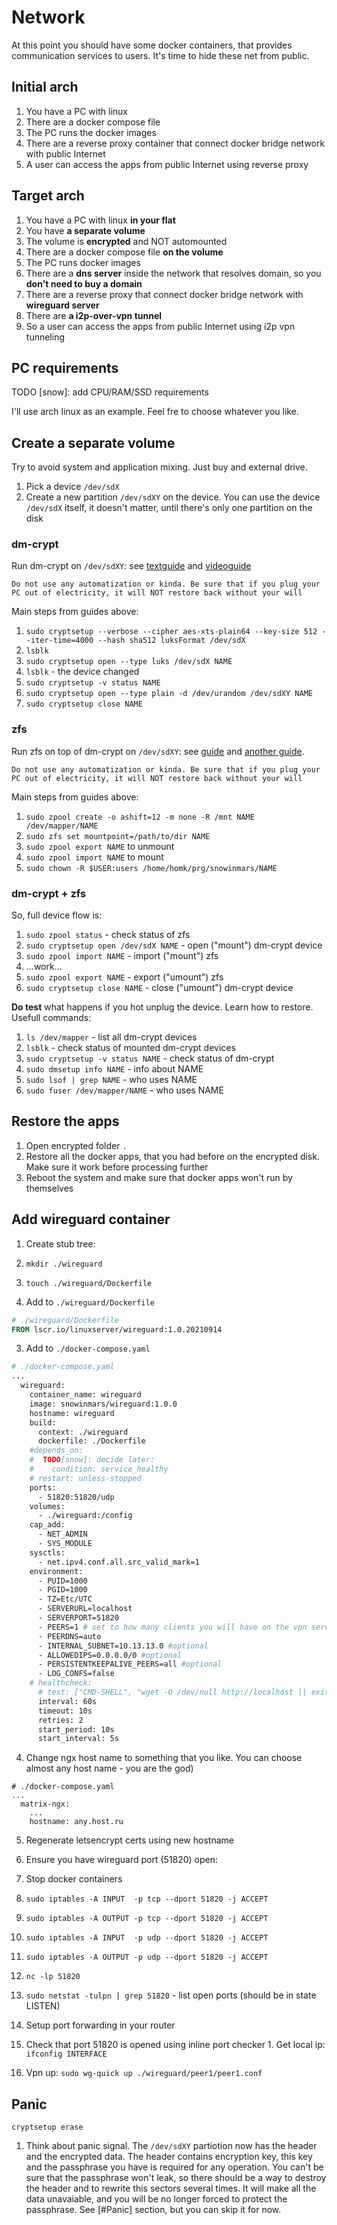 # Network

At this point you should have some docker containers, that provides communication services to users. It's time to hide these net from public.

## Initial arch

1. You have a PC with linux
1. There are a docker compose file
1. The PC runs the docker images
1. There are a reverse proxy container that connect docker bridge network with public Internet
1. A user can access the apps from public Internet using reverse proxy

## Target arch

1. You have a PC with linux **in your flat**
1. You have **a separate volume**
1. The volume is **encrypted** and NOT automounted
1. There are a docker compose file **on the volume**
1. The PC runs docker images
1. There are a **dns server** inside the network that resolves domain, so you **don't need to buy a domain**
1. There are a reverse proxy that connect docker bridge network with **wireguard server**
1. There are **a i2p-over-vpn tunnel**
1. So a user can access the apps from public Internet using i2p vpn tunneling

## PC requirements

TODO [snow]: add CPU/RAM/SSD requirements

I'll use arch linux as an example. Feel fre to choose whatever you like.

## Create a separate volume

Try to avoid system and application mixing. Just buy and external drive.

1. Pick a device `/dev/sdX`
1. Create a new partition `/dev/sdXY` on the device. You can use the device `/dev/sdX` itself, it doesn't matter, until there's only one partition on the disk

### dm-crypt

Run dm-crypt on `/dev/sdXY`: see [textguide](https://wiki.archlinux.org/title/Dm-crypt) and [videoguide](https://youtu.be/Lc5BV3P5kjc)

    Do not use any automatization or kinda. Be sure that if you plug your PC out of electricity, it will NOT restore back without your will

Main steps from guides above:

1. `sudo cryptsetup --verbose --cipher aes-xts-plain64 --key-size 512 --iter-time=4000 --hash sha512 luksFormat /dev/sdX`
1. `lsblk`
1. `sudo cryptsetup open --type luks /dev/sdX NAME`
1. `lsblk` - the device changed
1. `sudo cryptsetup -v status NAME`
1. `sudo cryptsetup open --type plain -d /dev/urandom /dev/sdXY NAME`
1. `sudo cryptsetup close NAME`

### zfs

Run zfs on top of dm-crypt on `/dev/sdXY`: see [guide](https://github.com/danboid/creating-ZFS-disks-under-Linux) and [another guide](https://gist.github.com/kdwinter/2e779abab2e25f8a0bdea7928860fbb5).

    Do not use any automatization or kinda. Be sure that if you plug your PC out of electricity, it will NOT restore back without your will

Main steps from guides above:

1. `sudo zpool create -o ashift=12 -m none -R /mnt NAME /dev/mapper/NAME`
1. `sudo zfs set mountpoint=/path/to/dir NAME`
1. `sudo zpool export NAME` to unmount
1. `sudo zpool import NAME` to mount
1. `sudo chown -R $USER:users /home/homk/prg/snowinmars/NAME`

### dm-crypt + zfs

So, full device flow is:

1. `sudo zpool status` - check status of zfs
1. `sudo cryptsetup open /dev/sdX NAME` - open ("mount") dm-crypt device
1. `sudo zpool import NAME` - import ("mount") zfs
1. ...work...
1. `sudo zpool export NAME` - export ("umount") zfs
1. `sudo cryptsetup close NAME` - close ("umount") dm-crypt device

**Do test** what happens if you hot unplug the device. Learn how to restore. Usefull commands:

1. `ls /dev/mapper` - list all dm-crypt devices
1. `lsblk` - check status of mounted dm-crypt devices
1. `sudo cryptsetup -v status NAME` - check status of dm-crypt
1. `sudo dmsetup info NAME` - info about NAME
1. `sudo lsof | grep NAME` - who uses NAME
1. `sudo fuser /dev/mapper/NAME` - who uses NAME

## Restore the apps

1. Open encrypted folder `.`
1. Restore all the docker apps, that you had before on the encrypted disk. Make sure it work before processing further
1. Reboot the system and make sure that docker apps won't run by themselves

## Add wireguard container

1. Create stub tree:
  1. `mkdir ./wireguard`
  1. `touch ./wireguard/Dockerfile` 

2. Add to `./wireguard/Dockerfile`
```dockerfile
# ./wireguard/Dockerfile
FROM lscr.io/linuxserver/wireguard:1.0.20210914
```

3. Add to `./docker-compose.yaml`
```dockerfile
# ./docker-compose.yaml
...
  wireguard:
    container_name: wireguard
    image: snowinmars/wireguard:1.0.0
    hostname: wireguard
    build:
      context: ./wireguard
      dockerfile: ./Dockerfile
    #depends_on:
    #  TODO[snow]: decide later:
    #    condition: service_healthy
    # restart: unless-stopped
    ports:
      - 51820:51820/udp
    volumes:
      - ./wireguard:/config
    cap_add:
      - NET_ADMIN
      - SYS_MODULE
    sysctls:
      - net.ipv4.conf.all.src_valid_mark=1
    environment:
      - PUID=1000
      - PGID=1000
      - TZ=Etc/UTC
      - SERVERURL=localhost
      - SERVERPORT=51820
      - PEERS=1 # set to how many clients you will have on the vpn server
      - PEERDNS=auto
      - INTERNAL_SUBNET=10.13.13.0 #optional
      - ALLOWEDIPS=0.0.0.0/0 #optional
      - PERSISTENTKEEPALIVE_PEERS=all #optional
      - LOG_CONFS=false
    # healthcheck:
      # test: ["CMD-SHELL", "wget -O /dev/null http://localhost || exit 1"]
      interval: 60s
      timeout: 10s
      retries: 2
      start_period: 10s
      start_interval: 5s
```

4. Change ngx host name to something that you like. You can choose almost any host name - you are the god)

```
# ./docker-compose.yaml
...
  matrix-ngx:
    ...
    hostname: any.host.ru
```

5. Regenerate letsencrypt certs using new hostname

6. Ensure you have wireguard port (51820) open:
  1. Stop docker containers
  1. `sudo iptables -A INPUT  -p tcp --dport 51820 -j ACCEPT`
  1. `sudo iptables -A OUTPUT -p tcp --dport 51820 -j ACCEPT`
  1. `sudo iptables -A INPUT  -p udp --dport 51820 -j ACCEPT`
  1. `sudo iptables -A OUTPUT -p udp --dport 51820 -j ACCEPT`
  1. `nc -lp 51820`
  1. `sudo netstat -tulpn | grep 51820` - list open ports (should be in state LISTEN)
  1. Setup port forwarding in your router
  1. Check that port 51820 is opened using inline port checker
    1. Get local ip: `ifconfig INTERFACE`

7. Vpn up: `sudo wg-quick up ./wireguard/peer1/peer1.conf`

## Panic

`cryptsetup erase`

1. Think about panic signal. The `/dev/sdXY` partiotion now has the header and the encrypted data. The header contains encryption key, this key and the passphrase you have is required for any operation. You can't be sure that the passphrase won't leak, so there should be a way to destroy the header and to rewrite this sectors several times. It will make all the data unavaiable, and you will be no longer forced to protect the passphrase. See [#Panic] section, but you can skip it for now.
